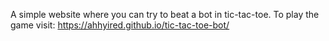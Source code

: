 A simple website where you can try to beat a bot in tic-tac-toe. To play the game visit: https://ahhyired.github.io/tic-tac-toe-bot/
